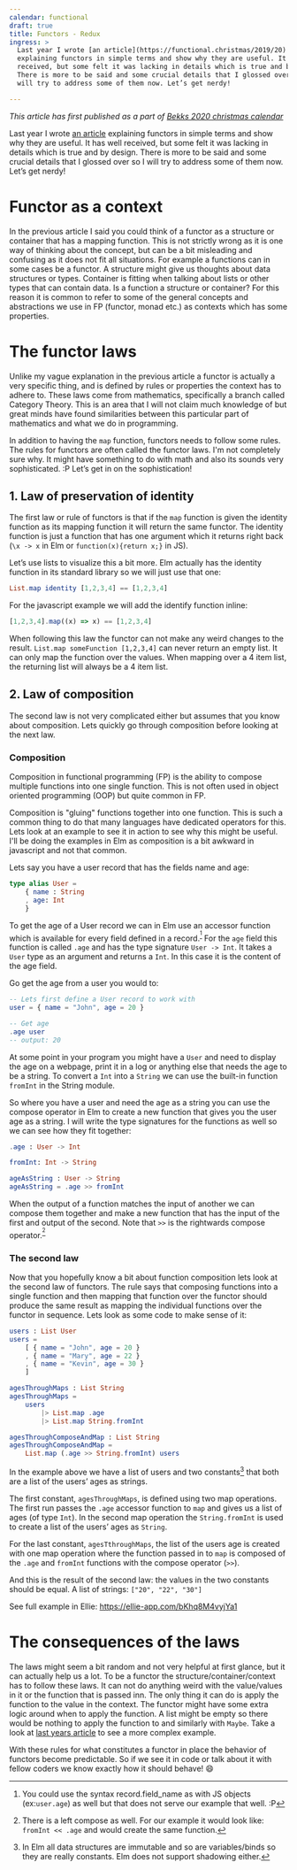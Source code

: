 ```yaml
---
calendar: functional
draft: true
title: Functors - Redux
ingress: >
  Last year I wrote [an article](https://functional.christmas/2019/20)
  explaining functors in simple terms and show why they are useful. It has well
  received, but some felt it was lacking in details which is true and by design.
  There is more to be said and some crucial details that I glossed over so I
  will try to address some of them now. Let’s get nerdy!

---
```


*This article has first published as a part of [Bekks 2020 christmas calendar](https://www.bekk.christmas/post/2019/20/functors-what-are-they)*


Last year I wrote [an article](https://functional.christmas/2019/20)
explaining functors in simple terms and show why they are useful. It has well
received, but some felt it was lacking in details which is true and by design.
There is more to be said and some crucial details that I glossed over so I
will try to address some of them now. Let’s get nerdy!

# Functor as a context

In the previous article I said you could think of a functor as a structure or container that has a mapping function. This is not strictly wrong as it is one way of thinking about the concept, but can be a bit misleading and confusing as it does not fit all situations. For example a functions can in some cases be a functor. A structure might give us thoughts about data structures or types. Container is fitting when talking about lists or other types that can contain data. Is a function a structure or container? For this reason it is common to refer to some of the general concepts and abstractions we use in FP (functor, monad etc.) as contexts which has some properties.

# The functor laws

Unlike my vague explanation in the previous article a functor is actually a very specific thing, and is defined by rules or properties the context has to adhere to. These laws come from mathematics, specifically a branch called Category Theory. This is an area that I will not claim much knowledge of but great minds have found similarities between this particular part of mathematics and what we do in programming. 

In addition to having the `map` function, functors needs to follow some rules.
The rules for functors are often called the functor laws. I'm not completely sure why. It might have something to do with math and also its sounds very sophisticated. :P Let’s get in on the sophistication!

## 1. Law of preservation of identity

The first law or rule of functors is that if the `map` function is given the identity function as its mapping function it will return the same functor. 
The identity function is just a function that has one argument which it returns right back (`\x -> x` in Elm or `function(x){return x;}` in JS).

Let’s use lists to visualize this a bit more. Elm actually has the identity function in its standard library so we will just use that one:

```elm
List.map identity [1,2,3,4] == [1,2,3,4]
```

For the javascript example we will add the identify function inline:

```javascript
[1,2,3,4].map((x) => x) == [1,2,3,4]
```

When following this law the functor can not make any weird changes to the result. `List.map someFunction [1,2,3,4]` can never return an empty list. It can only map the function over the values. When mapping over a 4 item list, the returning list will always be a 4 item list. 

## 2. Law of composition

The second law is not very complicated either but assumes that you know about composition. Lets quickly go through composition before looking at the next law.

### Composition

Composition in functional programming (FP) is the ability to compose multiple functions into one single function. This is not often used in object oriented programming (OOP) but quite common in FP. 

Composition is "gluing" functions together into one function. This is such a common thing to do that many languages have dedicated operators for this. Lets look at an example to see it in action to see why this might be useful. I'll be doing the examples in Elm as composition is a bit awkward in javascript and not that common.

Lets say you have a user record that has the fields name and age:

```elm
type alias User = 
    { name : String
    , age: Int
    }
```

To get the age of a User record we can in Elm use an accessor function which is available for every field defined in a record.<sup>[^accessor]</sup> For the `age` field this function is called `.age` and has the type signature `User -> Int`. It takes a `User` type as an argument and returns a `Int`. In this case it is the content of the age field.

Go get the age from a user you would to: 

```elm
-- Lets first define a User record to work with
user = { name = "John", age = 20 }

-- Get age
.age user
-- output: 20
```

At some point in your program you might have a `User` and need to display the age on a webpage, print it in a log or anything else that needs the age to be a string. To convert a `Int` into a `String` we can use the built-in function `fromInt` in the String module. 

So where you have a user and need the age as a string you can use the compose operator in Elm to create a new function that gives you the user age as a string. I will write the type signatures for the functions as well so we can see how they fit together: 

```elm
.age : User -> Int

fromInt: Int -> String

ageAsString : User -> String
ageAsString = .age >> fromInt
```

When the output of a function matches the input of another we can compose them together and make a new function that has the input of the first and output of the second. Note that `>>` is the rightwards compose operator.<sup>[^composeop]</sup>

### The second law

Now that you hopefully know a bit about function composition lets look at the second law of functors. The rule says that composing functions into a single function and then mapping that function over the functor should produce the same result as mapping the individual functions over the functor in sequence. Lets look as some code to make sense of it:

```elm
users : List User
users = 
    [ { name = "John", age = 20 }
    , { name = "Mary", age = 22 }
    , { name = "Kevin", age = 30 }
    ]

agesThroughMaps : List String
agesThroughMaps = 
    users
        |> List.map .age
        |> List.map String.fromInt

agesThroughComposeAndMap : List String
agesThroughComposeAndMap = 
	List.map (.age >> String.fromInt) users
```

In the example above we have a list of users and two constants[^const] that both are a list of the users’ ages as strings. 

The first constant, `agesThroughMaps`, is defined using two map operations. The first run passes the `.age` accessor function to `map` and gives us a list of ages (of type `Int`). In the second map operation the `String.fromInt` is used to create a list of the users’ ages as `String`. 

For the last constant, `agesTthroughMaps`, the list of the users age is created with one map operation where the function passed in to `map` is composed of the `.age` and `fromInt` functions with the compose operator (`>>`). 

And this is the result of the second law: the values in the two constants should be equal. A list of strings: `["20", "22", "30"]`

See full example in Ellie: <https://ellie-app.com/bKhq8M4vyjYa1>

# The consequences of the laws

The laws might seem a bit random and not very helpful at first glance, but it can actually help us a lot. To be a functor the structure/container/context has to follow these laws. It can not do anything weird with the value/values in it or the function that is passed inn. The only thing it can do is apply the function to the value in the context. The functor might have some extra logic around when to apply the function. A list might be empty so there would be nothing to apply the function to and similarly with `Maybe`. Take a look at [last years article](https://functional.christmas/2019/20) to see a more complex example.

With these rules for what constitutes a functor in place the behavior of functors become predictable. So if we see it in code or talk about it with fellow coders we know exactly how it should behave! 😄

[^accessor]: You could use the syntax record.field_name as with JS objects (ex:`user.age`) as well but that does not serve our example that well. :P
[^composeop]: There is a left compose as well. For our example it would look like: `fromInt << .age` and would create the same function.
[^const]: In Elm all data structures are immutable and so are variables/binds so they are really constants. Elm does not support shadowing either.
